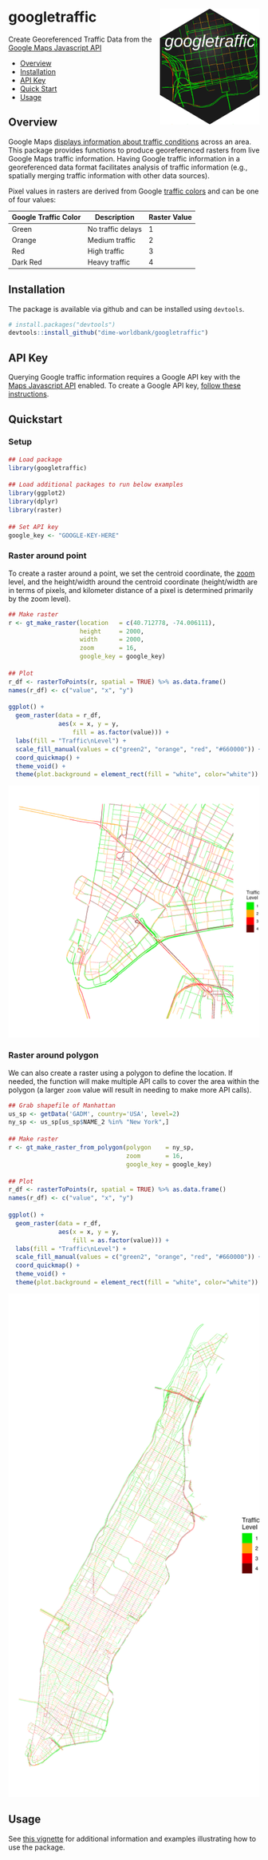 # googletraffic  <img src="man/figures/hex.png" align="right" width="200" />
Create Georeferenced Traffic Data from the [Google Maps Javascript API](https://developers.google.com/maps/documentation/javascript/trafficlayer)

* [Overview](#overview)
* [Installation](#installation)
* [API Key](#apikey)
* [Quick Start](#quickstart)
* [Usage](#usage)

## Overview <a name="overview"></a>

Google Maps [displays information about traffic conditions](https://www.google.com/maps/@38.909083,-77.0249335,12.07z/data=!5m1!1e1) across an area. This package provides functions to produce georeferenced rasters from live Google Maps traffic information. Having Google traffic information in a georeferenced data format facilitates analysis of traffic information (e.g., spatially merging traffic information with other data sources).

<!--- The below image shows an example raster produced using the package showing [traffic within Washington, DC.](https://www.google.com/maps/@38.9098813,-77.0406205,15.01z/data=!5m1!1e1)

<p align="center">
<img src="man/figures/top_example.jpg" alt="Example" width="800"/>
</p>
--->

Pixel values in rasters are derived from Google [traffic colors](https://support.google.com/maps/answer/3092439?hl=en&co=GENIE.Platform%3DDesktop#zippy=%2Ctraffic) and can be one of four values:

| Google Traffic Color | Description | Raster Value |
| -------------------- | ----------- | ------------ |
| Green                | No traffic delays | 1      |
| Orange               | Medium traffic    | 2      |
| Red                  | High traffic    | 3      |
| Dark Red             | Heavy traffic     | 4      |

## Installation <a name="installation"></a>

The package is available via github and can be installed using `devtools`.

```r  
# install.packages("devtools")
devtools::install_github("dime-worldbank/googletraffic")
```

## API Key <a name="apikey"></a>

Querying Google traffic information requires a Google API key with the [Maps Javascript API](https://developers.google.com/maps/documentation/javascript/overview) enabled. To create a Google API key, [follow these instructions](https://developers.google.com/maps/get-started#create-project).

## Quickstart <a name="quickstart"></a>

### Setup <a name="setup"></a>
```r  
## Load package
library(googletraffic)

## Load additional packages to run below examples
library(ggplot2)
library(dplyr)
library(raster)

## Set API key
google_key <- "GOOGLE-KEY-HERE"
```

### Raster around point <a name="point"></a>
To create a raster around a point, we set the centroid coordinate, the [zoom](https://wiki.openstreetmap.org/wiki/Zoom_levels) level, and the height/width around the centroid coordinate (height/width are in terms of pixels, and kilometer distance of a pixel is determined primarily by the zoom level).

```r  
## Make raster
r <- gt_make_raster(location   = c(40.712778, -74.006111),
                    height     = 2000,
                    width      = 2000,
                    zoom       = 16,
                    google_key = google_key)

## Plot
r_df <- rasterToPoints(r, spatial = TRUE) %>% as.data.frame()
names(r_df) <- c("value", "x", "y")

ggplot() +
  geom_raster(data = r_df, 
              aes(x = x, y = y, 
                  fill = as.factor(value))) +
  labs(fill = "Traffic\nLevel") +
  scale_fill_manual(values = c("green2", "orange", "red", "#660000")) +
  coord_quickmap() + 
  theme_void() +
  theme(plot.background = element_rect(fill = "white", color="white"))
```

<p align="center">
<img src="man/figures/nyc_small.jpg" alt="Example" width="800"/>
</p>

### Raster around polygon <a name="polygon"></a>
We can also create a raster using a polygon to define the location. If needed, the function will make multiple API calls to cover the area within the polygon (a larger `zoom` value will result in needing to make more API calls).

<!--By default, the function will use a height and width of 2000 (pixels) for each API call; if needed, the function will make multiple API calls to cover the area within the polygon. If the same number of API calls can be made using a smaller height and width, the function will use a smaller height and width. However, the height/width can also be manually specified using the `height` and `width` parameters. Larger height/width mean less API calls are needed, but traffic data will fail to render if too large of a height/width are set.-->

```r
## Grab shapefile of Manhattan
us_sp <- getData('GADM', country='USA', level=2)
ny_sp <- us_sp[us_sp$NAME_2 %in% "New York",]

## Make raster
r <- gt_make_raster_from_polygon(polygon    = ny_sp,
                                 zoom       = 16,
                                 google_key = google_key)

## Plot
r_df <- rasterToPoints(r, spatial = TRUE) %>% as.data.frame()
names(r_df) <- c("value", "x", "y")

ggplot() +
  geom_raster(data = r_df, 
              aes(x = x, y = y, 
                  fill = as.factor(value))) +
  labs(fill = "Traffic\nLevel") +
  scale_fill_manual(values = c("green2", "orange", "red", "#660000")) +
  coord_quickmap() + 
  theme_void() +
  theme(plot.background = element_rect(fill = "white", color="white"))
```

<p align="center">
<img src="man/figures/nyc_large.jpg" alt="Example" width="800"/>
</p>

## Usage <a name="usage"></a>

See [this vignette](https://dime-worldbank.github.io/googletraffic/articles/googletraffic-vignette.html) for additional information and examples illustrating how to use the package.


